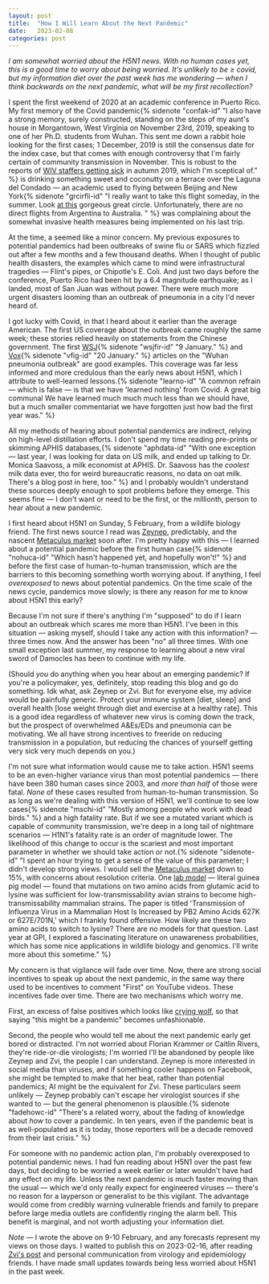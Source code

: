 ```yaml
---
layout: post
title:  "How I Will Learn About the Next Pandemic"
date:   2023-02-08
categories: post
---
```


*I am somewhat worried about the H5N1 news. With no human cases yet, this is a good time to worry about being worried. It's unlikely to be ≥ covid, but my information diet over the past week has me wondering — when I think backwards on the next pandemic, what will be my first recollection?*

I spent the first weekend of 2020 at an academic conference in Puerto Rico. My first memory of the Covid pandemic{% sidenote "confak-id" "I also have a strong memory, surely constructed, standing on the steps of my aunt's house in Morgantown, West Virginia on November 23rd, 2019, speaking to one of her Ph.D. students from Wuhan. This sent me down a rabbit hole looking for the first cases; 1 December, 2019 is still the consensus date for the index case, but that comes with enough controversy that I'm fairly certain of community transmission in November. This is robust to the reports of [WIV staffers getting sick](https://www.wsj.com/articles/intelligence-on-sick-staff-at-wuhan-lab-fuels-debate-on-covid-19-origin-11621796228) in autumn 2019, which I'm sceptical of." %} is drinking something sweet and coconutty on a terrace over the Laguna del Condado — an academic used to flying between Beijing and New York{% sidenote "grcirfli-id" "I really want to take this flight someday, in the summer. Look [at this](http://gc.kls2.com/cgi-bin/gc?PATH=PEK-JFK&RANGE=&PATH-COLOR=red&PATH-UNITS=nm&PATH-MINIMUM=&SPEED-GROUND=&SPEED-UNITS=kts&RANGE-STYLE=best&RANGE-COLOR=navy&MAP-STYLE=) gorgeous great circle. Unfortunately, there are no direct flights from Argentina to Australia. " %} was complaining about the somewhat invasive health measures being implemented on his last trip. 

At the time, a  seemed like a minor concern. My previous exposures to potential pandemics had been outbreaks of swine flu or SARS which fizzled out after a few months and a few thousand deaths. When I thought of public health disasters, the examples which came to mind were infrastructural tragedies — Flint's pipes, or Chipotle's E. Coli. And just two days before the conference, Puerto Rico had been hit by a 6.4 magnitude earthquake; as I landed, most of San Juan was without power. There were much more urgent disasters looming than an outbreak of pneumonia in a city I'd never heard of. 

I got lucky with Covid, in that I heard about it earlier than the average American. The first US coverage about the outbreak came roughly the same week; these stories relied heavily on statements from the Chinese government. The first [WSJ](https://www.wsj.com/articles/health-officials-work-to-solve-chinas-mystery-virus-outbreak-11578308757?mod=searchresults&page=1&pos=2&mod=article_inline){% sidenote "wsjfir-id" "9 January." %} and [Vox](https://www.vox.com/2020/1/9/21058069/wuhan-pneumonia-outbreak){% sidenote "vfig-id" "20 January." %} articles on the "Wuhan pneumonia outbreak" are good examples. This coverage was far less informed and more credulous than the early news about H5N1, which I attribute to well-learned lessons.{% sidenote "learno-id" "A common refrain — which is false — is that we have 'learned nothing' from Covid. A great big communal We have learned much much much less than we should have, but a much smaller commentariat we have forgotten just how bad the first year was." %}

All my methods of hearing about potential pandemics are indirect, relying on high-level distillation efforts. I don't spend my time reading pre-prints or skimming APHIS databases,{% sidenote "aphdata-id" "With one exception — last year, I was looking for data on US milk, and ended up talking to Dr. Monica Saavoss, a milk economist at APHIS. Dr. Saavoss has the *coolest* milk data ever, tho for weird bureaucratic reasons, no data on oat milk. There's a blog post in here, too." %} and I probably wouldn't understand these sources deeply enough to spot problems before they emerge. This seems fine — I don't want or need to be the first, or the millionth, person to hear about a new pandemic.   

I first heard about H5N1 on Sunday, 5 February, from a wildlife biology friend. The first news source I read was [Zeynep](https://www.nytimes.com/2023/02/03/opinion/bird-flu-h5n1-pandemic.html), predictably, and the nascent [Metaculus market](https://www.metaculus.com/questions/15025/who-pheic-declaration-on-h5n1/) soon after. I'm pretty happy with this — I learned about a potential pandemic before the first human case{% sidenote "nohuca-id" "Which hasn't happened yet, and hopefully won't!" %} and before the first case of human-to-human transmission, which are the barriers to this becoming something worth worrying about. If anything, I feel *overexposed* to news about potential pandemics. On the time scale of the news cycle, pandemics move slowly; is there any reason for me to know about H5N1 this early? 

Because I'm not sure if there's anything I'm "supposed" to do if I learn about an outbreak which scares me more than H5N1. I've been in this situation — asking myself, should I take any action with this information? — three times now. And the answer has been "no" all three times. With one small exception last summer, my response to learning about a new viral sword of Damocles has been to continue with my life.

(Should *you* do anything when you hear about an emerging pandemic? If you're a policymaker, yes, definitely, stop reading this blog and go do something. Idk what, ask Zeynep or Zvi. But for everyone else, my advice would be painfully generic. Protect your immune system [diet, sleep] and overall health [lose weight through diet and exercise at a healthy rate]. This is a good idea regardless of whatever new virus is coming down the track, but the prospect of overwhelmed A&Es/EDs and pneumonia can be motivating. We all have strong incentives to freeride on reducing transmission in a population, but reducing the chances of yourself getting very sick very much depends on you.)

I'm not sure what information would cause me to take action. H5N1 seems to be an even-higher variance virus than most potential pandemics — there have been 380 human cases since 2003, and *more than half* of those were fatal. *None* of these cases resulted from human-to-human transmission. So as long as we're dealing with this version of H5N1, we'll continue to see low cases{% sidenote "mschi-id" "Mostly among people who work with dead birds." %} and a high fatality rate. But if we see a mutated variant which is capable of community transmission, we're deep in a long tail of nightmare scenarios — H1N1's fatality rate is an order of magnitude lower. The likelihood of this change to occur is the scariest and most important parameter in whether we should take action or not.{% sidenote "sidenote-id" "I spent an hour trying to get a sense of the value of this parameter; I didn't develop strong views. I would sell the [Metaculus market](https://www.metaculus.com/questions/15026/h5n1-human-to-human-transmission/) down to 15%, with concerns about resolution criteria. One [lab model](https://journals.plos.org/plospathogens/article/info:doi/10.1371/journal.ppat.1000252) — literal guinea pig model — found that mutations on two amino acids from glutamic acid to lysine was sufficient for low-transmissability avian strains to become high-transmissability mammalian strains. The paper is titled 'Transmission of Influenza Virus in a Mammalian Host Is Increased by PB2 Amino Acids 627K or 627E/701N,' which I frankly found offensive. How likely are these two amino acids to switch to lysine? There are no models for that question. Last year at GPI, I explored a fascinating literature on unawareness probabilities, which has some nice applications in wildlife biology and genomics. I'll write more about this sometime." %} 

My concern is that vigilance will fade over time.  Now, there are strong social incentives to speak up about the next pandemic, in the same way there used to be incentives to comment "First" on YouTube videos. These incentives fade over time. There are two mechanisms which worry me. 

First, an excess of false positives which looks like [crying wolf](https://www.jefftk.com/p/wolf-incident-postmortem), so that saying "this might be a pandemic" becomes unfashionable. 

Second, the people who would tell me about the next pandemic early get bored or distracted. I'm not worried about Florian Krammer or Caitlin Rivers, they're ride-or-die virologists; I'm worried I'll be abandoned by people like Zeynep and Zvi, the people I can understand. Zeynep is more interested in social media than viruses, and if something cooler happens on Facebook, she might be tempted to make that her beat, rather than potential pandemics; AI might be the equivalent for Zvi. These particulars seem unlikely — Zeynep probably can't escape her virologist sources if she wanted to — but the general phenomenon is plausible.{% sidenote "fadehowc-id" "There's a related worry, about the fading of knowledge about *how* to cover a pandemic. In ten years, even if the pandemic beat is as well-populated as it is today, those reporters will be a decade removed from their last crisis." %} 

For someone with no pandemic action plan, I'm probably overexposed to potential pandemic news. I had fun reading about H5N1 over the past few days, but deciding to be worried a week earlier or later wouldn't have had any effect on my life. Unless the next pandemic is much faster moving than the usual — which we'd only really expect for engineered viruses — there's no reason for a layperson or generalist to be this vigilant. The advantage would come from credibly warning vulnerable friends and family to prepare before large media outlets are confidently ringing the alarm bell. This benefit is marginal, and not worth adjusting your information diet. 

*Note* — I wrote the above on 9-10 February, and any forecasts represent my views on those days. I waited to publish this on 2023-02-16, after reading [Zvi's post](https://thezvi.substack.com/p/h5n1) and personal communication from virology and epidemiology friends. I have made small updates towards being less worried about H5N1 in the past week.

